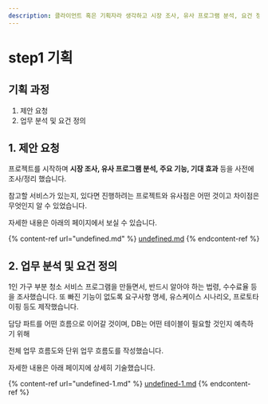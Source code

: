 ```yaml
---
description: 클라이언트 혹은 기획자라 생각하고 시장 조사, 유사 프로그램 분석, 요건 정의 등을 진행했습니다.
---
```


# step1 기획

## 기획 과정

1. 제안 요청
2. 업무 분석 및 요건 정의

## 1. 제안 요청

프로젝트를 시작하며 **시장 조사, 유사 프로그램 분석, 주요 기능, 기대 효과** 등을 사전에 조사/정리 했습니다.&#x20;

참고할 서비스가 있는지, 있다면 진행하려는 프로젝트와 유사점은 어떤 것이고 차이점은 무엇인지 알 수 있었습니다.&#x20;



자세한 내용은 아래의 페이지에서 보실 수 있습니다.

{% content-ref url="undefined.md" %}
[undefined.md](undefined.md)
{% endcontent-ref %}

## 2. 업무 분석 및 요건 정의

1인 가구 부분 청소 서비스 프로그램을 만들면서, 반드시 알아야 하는 법령, 수수료율 등을 조사했습니다. 또 빠진 기능이 없도록 요구사항 명세, 유스케이스 시나리오, 프로토타이핑 등도 제작했습니다.

담당 파트를 어떤 흐름으로 이어갈 것이며, DB는 어떤 테이블이 필요할 것인지 예측하기 위해

전체 업무 흐름도와 단위 업무 흐름도를 작성했습니다.



자세한 내용은 아래 페이지에 상세히 기술했습니다.

{% content-ref url="undefined-1.md" %}
[undefined-1.md](undefined-1.md)
{% endcontent-ref %}



